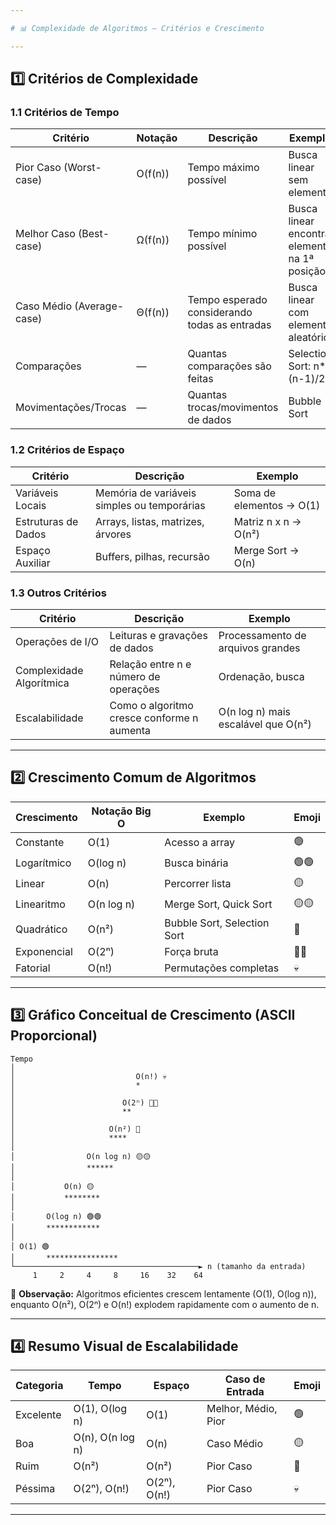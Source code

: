 ```yaml
---

# 📊 Complexidade de Algoritmos — Critérios e Crescimento

---
```


## 1️⃣ Critérios de Complexidade

### 1.1 Critérios de Tempo

| Critério | Notação | Descrição | Exemplo |
|----------|---------|-----------|---------|
| Pior Caso (Worst-case) | O(f(n)) | Tempo máximo possível | Busca linear sem elemento |
| Melhor Caso (Best-case) | Ω(f(n)) | Tempo mínimo possível | Busca linear encontra elemento na 1ª posição |
| Caso Médio (Average-case) | Θ(f(n)) | Tempo esperado considerando todas as entradas | Busca linear com elemento aleatório |
| Comparações | — | Quantas comparações são feitas | Selection Sort: n*(n-1)/2 |
| Movimentações/Trocas | — | Quantas trocas/movimentos de dados | Bubble Sort |

### 1.2 Critérios de Espaço

| Critério | Descrição | Exemplo |
|----------|-----------|---------|
| Variáveis Locais | Memória de variáveis simples ou temporárias | Soma de elementos → O(1) |
| Estruturas de Dados | Arrays, listas, matrizes, árvores | Matriz n x n → O(n²) |
| Espaço Auxiliar | Buffers, pilhas, recursão | Merge Sort → O(n) |

### 1.3 Outros Critérios

| Critério | Descrição | Exemplo |
|----------|-----------|---------|
| Operações de I/O | Leituras e gravações de dados | Processamento de arquivos grandes |
| Complexidade Algorítmica | Relação entre n e número de operações | Ordenação, busca |
| Escalabilidade | Como o algoritmo cresce conforme n aumenta | O(n log n) mais escalável que O(n²) |

---

## 2️⃣ Crescimento Comum de Algoritmos

| Crescimento | Notação Big O | Exemplo | Emoji |
|------------|----------------|--------------------|-------|
| Constante | O(1) | Acesso a array | 🟢 |
| Logarítmico | O(log n) | Busca binária | 🟢🟢 |
| Linear | O(n) | Percorrer lista | 🟡 |
| Linearitmo | O(n log n) | Merge Sort, Quick Sort | 🟡🟡 |
| Quadrático | O(n²) | Bubble Sort, Selection Sort | 🔴 |
| Exponencial | O(2ⁿ) | Força bruta | 🔴🔴 |
| Fatorial | O(n!) | Permutações completas | 💀 |

---

## 3️⃣ Gráfico Conceitual de Crescimento (ASCII Proporcional)

```text
Tempo
│
│                           O(n!) 💀
│                           *
│
│                        O(2ⁿ) 🔴🔴
│                        **
│
│                     O(n²) 🔴
│                     ****
│
│                O(n log n) 🟡🟡
│                ******
│
│           O(n) 🟡
│           ********
│
│       O(log n) 🟢🟢
│       ************
│
│ O(1) 🟢
│       ****************
└─────────────────────────────────────────► n (tamanho da entrada)
     1     2     4     8     16    32    64
````

📍 **Observação:** Algoritmos eficientes crescem lentamente (O(1), O(log n)), enquanto O(n²), O(2ⁿ) e O(n!) explodem rapidamente com o aumento de n.

---

## 4️⃣ Resumo Visual de Escalabilidade

| Categoria | Tempo            | Espaço       | Caso de Entrada     | Emoji |
| --------- | ---------------- | ------------ | ------------------- | ----- |
| Excelente | O(1), O(log n)   | O(1)         | Melhor, Médio, Pior | 🟢    |
| Boa       | O(n), O(n log n) | O(n)         | Caso Médio          | 🟡    |
| Ruim      | O(n²)            | O(n²)        | Pior Caso           | 🔴    |
| Péssima   | O(2ⁿ), O(n!)     | O(2ⁿ), O(n!) | Pior Caso           | 💀    |

---
